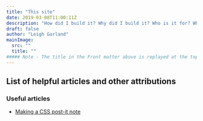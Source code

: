 ```yaml
---
title: "This site"
date: 2019-03-08T11:00:11Z
description: "How did I build it? Why did I build it? Who is it for? Why should I read this?"
draft: false
author: "Leigh Garland"
mainImage:
  src: ""
  title: ""
##### Note - The title in the Front matter above is replayed at the top of the rendered article
---
```


## List of helpful articles and other attributions

### Useful articles

* [Making a CSS post-it note](https://mentormate.com/blog/css-postit-note/)
